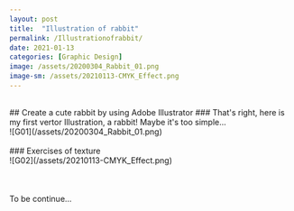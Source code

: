 ```yaml
---
layout: post
title:  "Illustration of rabbit"
permalink: /Illustrationofrabbit/
date: 2021-01-13
categories: [Graphic Design]
image: /assets/20200304_Rabbit_01.png
image-sm: /assets/20210113-CMYK_Effect.png
---
```

<br />
## Create a cute rabbit by using Adobe Illustrator
### That's right, here is my first vertor Illustration, a rabbit! Maybe it's too simple...
<br />
![G01](/assets/20200304_Rabbit_01.png)
<br />
<br />
### Exercises of texture
<br />
![G02](/assets/20210113-CMYK_Effect.png)
<br />
<br />
<br />
<br />
To be continue...
<br />
